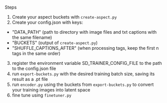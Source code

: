 Steps
1. Create your aspect buckets with `create-aspect.py`
2. Create your config.json with keys: 
 * "DATA_PATH" (path to directory with image files and txt captions with the same filename)
 * "BUCKETS" (output of `create-aspect.py`)
 * "SHUFFLE_CAPTIONS_AFTER" (when processing tags, keep the first n tags in the same order)
3. register the environment variable SD_TRAINER_CONFIG_FILE to the path to the config.json file
4. run `export-buckets.py` with the desired training batch size, saving its result as a .pt file
5. run `encoder.py` using the buckets from `export-buckets.py` to convert your training images into latent space
6. fine tune using `finetuner.py`
